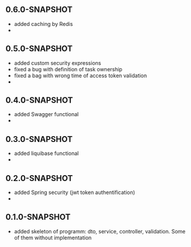 ## 0.6.0-SNAPSHOT
* added caching by Redis
* 
## 0.5.0-SNAPSHOT
* added custom security expressions
* fixed a bug with definition of task ownership 
* fixed a bag with wrong time of access token validation
* 
## 0.4.0-SNAPSHOT
* added Swagger functional
* 
## 0.3.0-SNAPSHOT
* added liquibase functional
* 
## 0.2.0-SNAPSHOT
* added Spring security (jwt token authentification)
* 
## 0.1.0-SNAPSHOT
* added skeleton of programm: dto, service, controller, validation. Some of them without implementation
